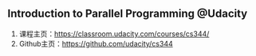## Introduction to Parallel Programming @Udacity

1. 课程主页：https://classroom.udacity.com/courses/cs344/
2. Github主页：https://github.com/udacity/cs344
